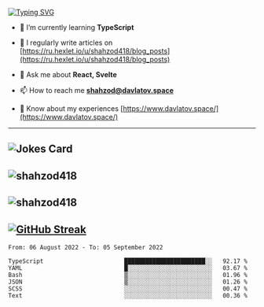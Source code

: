 [![Typing SVG](https://readme-typing-svg.herokuapp.com?font=Turret+Road&height=30&lines=HI!+I%60m+Frontend+Developer)](https://git.io/typing-svg)

- 🌱 I’m currently learning **TypeScript**

- 📝 I regularly write articles on [https://ru.hexlet.io/u/shahzod418/blog_posts](https://ru.hexlet.io/u/shahzod418/blog_posts)

- 💬 Ask me about **React, Svelte**

- 📫 How to reach me **shahzod@davlatov.space**

- 📄 Know about my experiences [https://www.davlatov.space/](https://www.davlatov.space/)

---
![Jokes Card](https://readme-jokes.vercel.app/api?theme=radical)
---
![shahzod418](https://github-readme-stats.vercel.app/api/top-langs?username=shahzod418&show_icons=true&theme=radical&locale=en&layout=compact)
---
![shahzod418](https://github-readme-stats.vercel.app/api?username=shahzod418&show_icons=true&theme=radical&locale=en&count_private=true)
---
[![GitHub Streak](http://github-readme-streak-stats.herokuapp.com?user=shahzod418&theme=radical&date_format=M%20j%5B%2C%20Y%5D)](https://git.io/streak-stats)
---
<!--START_SECTION:waka-->

```text
From: 06 August 2022 - To: 05 September 2022

TypeScript                       ███████████████████████░░   92.17 %
YAML                             █░░░░░░░░░░░░░░░░░░░░░░░░   03.67 %
Bash                             ▒░░░░░░░░░░░░░░░░░░░░░░░░   01.96 %
JSON                             ▒░░░░░░░░░░░░░░░░░░░░░░░░   01.26 %
SCSS                             ░░░░░░░░░░░░░░░░░░░░░░░░░   00.47 %
Text                             ░░░░░░░░░░░░░░░░░░░░░░░░░   00.36 %
```

<!--END_SECTION:waka-->
